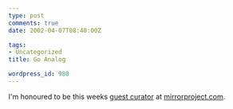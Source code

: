 ```yaml
---
type: post
comments: true
date: 2002-04-07T08:40:00Z

tags:
- Uncategorized
title: Go Analog

wordpress_id: 980
---
```


I'm honoured to be this weeks [guest curator](http://www.mirrorproject.com/galleries/) at [mirrorproject.com](http://www.mirrorproject.com/).
